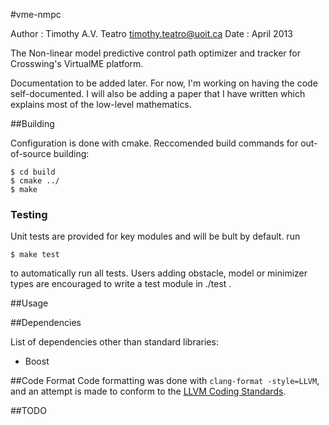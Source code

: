 #vme-nmpc

Author : Timothy A.V. Teatro <timothy.teatro@uoit.ca>
Date   : April 2013

The Non-linear model predictive control path optimizer and tracker for
Crosswing's VirtualME platform.

Documentation to be added later. For now, I'm working on having the
code self-documented. I will also be adding a paper that I have
written which explains most of the low-level mathematics.

##Building

Configuration is done with cmake. Reccomended build commands for
out-of-source building:

    $ cd build
    $ cmake ../
    $ make

### Testing

Unit tests are provided for key modules and will be bult by default. run

    $ make test

to automatically run all tests. Users adding obstacle, model or minimizer types are encouraged to write a test module in ./test .

##Usage

##Dependencies

List of dependencies other than standard libraries:
 * Boost


##Code Format
Code formatting was done with `clang-format -style=LLVM`, and an attempt is made to conform to the [LLVM Coding Standards](http://llvm.org/docs/CodingStandards.html).

##TODO
